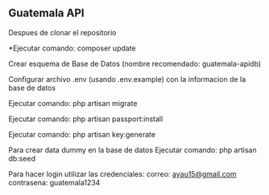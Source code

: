 ## Guatemala API

Despues de clonar el repositorio

*Ejecutar comando: composer update

Crear esquema de Base de Datos (nombre recomendado: guatemala-apidb)

Configurar archivo .env (usando .env.example) con la informacion de la base de datos

Ejecutar comando: php artisan migrate

Ejecutar comando: php artisan passport:install

Ejecutar comando: php artisan key:generate

Para crear data dummy en la base de datos
Ejecutar comando: php artisan db:seed

Para hacer login utilizar las credenciales:
correo: ayau15@gmail.com
contrasena: guatemala1234
